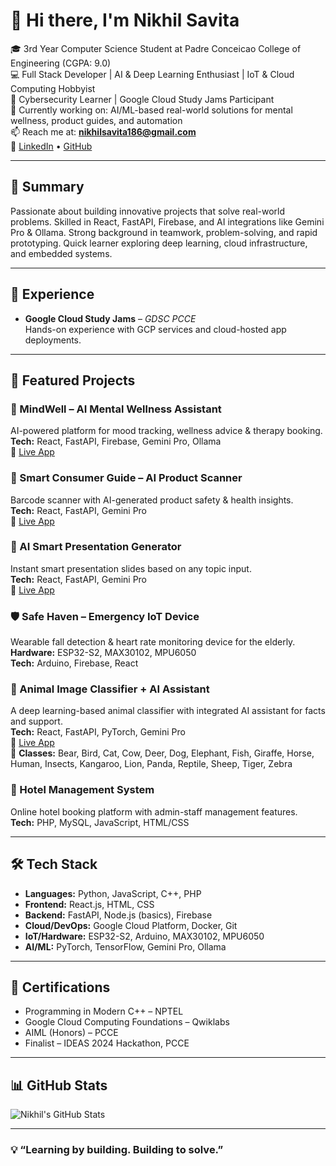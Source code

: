 # 👋 Hi there, I'm Nikhil Savita

🎓 3rd Year Computer Science Student at Padre Conceicao College of Engineering (CGPA: 9.0)  
💻 Full Stack Developer | AI & Deep Learning Enthusiast | IoT & Cloud Computing Hobbyist  
🔐 Cybersecurity Learner | Google Cloud Study Jams Participant  
🚀 Currently working on: AI/ML-based real-world solutions for mental wellness, product guides, and automation  
📫 Reach me at: **nikhilsavita186@gmail.com**  
🔗 [LinkedIn](https://www.linkedin.com/in/nikhilsavita186) • [GitHub](https://github.com/Nikhil181511)

---

## 🧠 Summary

Passionate about building innovative projects that solve real-world problems. Skilled in React, FastAPI, Firebase, and AI integrations like Gemini Pro & Ollama. Strong background in teamwork, problem-solving, and rapid prototyping. Quick learner exploring deep learning, cloud infrastructure, and embedded systems.

---

## 💼 Experience

- **Google Cloud Study Jams** – *GDSC PCCE*  
  Hands-on experience with GCP services and cloud-hosted app deployments.

---

## 🚀 Featured Projects

### 🧠 MindWell – AI Mental Wellness Assistant  
AI-powered platform for mood tracking, wellness advice & therapy booking.  
**Tech:** React, FastAPI, Firebase, Gemini Pro, Ollama  
🔗 [Live App](https://ai-mental-health-assistant-chi.vercel.app/)

### 🧾 Smart Consumer Guide – AI Product Scanner  
Barcode scanner with AI-generated product safety & health insights.  
**Tech:** React, FastAPI, Gemini Pro  
🔗 [Live App](https://smart-consumer-guide.vercel.app/)

### 🎯 AI Smart Presentation Generator  
Instant smart presentation slides based on any topic input.  
**Tech:** React, FastAPI, Gemini Pro  
🔗 [Live App](https://ai-smart-presentation-generator.vercel.app/)

### 🛡️ Safe Haven – Emergency IoT Device  
Wearable fall detection & heart rate monitoring device for the elderly.  
**Hardware:** ESP32-S2, MAX30102, MPU6050  
**Tech:** Arduino, Firebase, React

### 🧠 Animal Image Classifier + AI Assistant  
A deep learning-based animal classifier with integrated AI assistant for facts and support.  
**Tech:** React, FastAPI, PyTorch, Gemini Pro  
🔗 [Live App](https://animal-classification-frontend.vercel.app/)  
🦁 **Classes:** Bear, Bird, Cat, Cow, Deer, Dog, Elephant, Fish, Giraffe, Horse, Human, Insects, Kangaroo, Lion, Panda, Reptile, Sheep, Tiger, Zebra

### 🏨 Hotel Management System  
Online hotel booking platform with admin-staff management features.  
**Tech:** PHP, MySQL, JavaScript, HTML/CSS

---

## 🛠️ Tech Stack

- **Languages:** Python, JavaScript, C++, PHP  
- **Frontend:** React.js, HTML, CSS  
- **Backend:** FastAPI, Node.js (basics), Firebase  
- **Cloud/DevOps:** Google Cloud Platform, Docker, Git  
- **IoT/Hardware:** ESP32-S2, Arduino, MAX30102, MPU6050  
- **AI/ML:** PyTorch, TensorFlow, Gemini Pro, Ollama

---

## 📜 Certifications

- Programming in Modern C++ – NPTEL  
- Google Cloud Computing Foundations – Qwiklabs  
- AIML (Honors) – PCCE  
- Finalist – IDEAS 2024 Hackathon, PCCE

---

## 📊 GitHub Stats

![Nikhil's GitHub Stats](https://github-readme-stats.vercel.app/api?username=Nikhil181511&show_icons=true&theme=radical)

---

### 💡 “Learning by building. Building to solve.”
